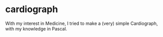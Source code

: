 # cardiograph
With my interest in Medicine, I tried to make a (very) simple Cardiograph, with my knowledge in Pascal.
